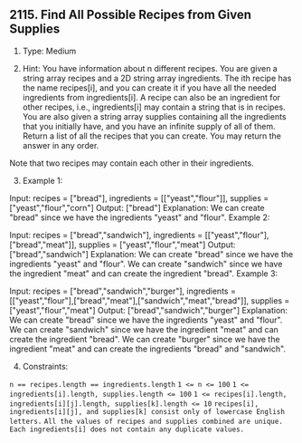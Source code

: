 ## 2115. Find All Possible Recipes from Given Supplies

1. Type: Medium

2. Hint: You have information about n different recipes. You are given a string array recipes and a 2D string array ingredients. The ith recipe has the name recipes[i], and you can create it if you have all the needed ingredients from ingredients[i]. A recipe can also be an ingredient for other recipes, i.e., ingredients[i] may contain a string that is in recipes. You are also given a string array supplies containing all the ingredients that you initially have, and you have an infinite supply of all of them. Return a list of all the recipes that you can create. You may return the answer in any order.

Note that two recipes may contain each other in their ingredients.

3. Example 1:

Input: recipes = ["bread"], ingredients = [["yeast","flour"]], supplies = ["yeast","flour","corn"]
Output: ["bread"]
Explanation:
We can create "bread" since we have the ingredients "yeast" and "flour".
Example 2:

Input: recipes = ["bread","sandwich"], ingredients = [["yeast","flour"],["bread","meat"]], supplies = ["yeast","flour","meat"]
Output: ["bread","sandwich"]
Explanation:
We can create "bread" since we have the ingredients "yeast" and "flour".
We can create "sandwich" since we have the ingredient "meat" and can create the ingredient "bread".
Example 3:

Input: recipes = ["bread","sandwich","burger"], ingredients = [["yeast","flour"],["bread","meat"],["sandwich","meat","bread"]], supplies = ["yeast","flour","meat"]
Output: ["bread","sandwich","burger"]
Explanation:
We can create "bread" since we have the ingredients "yeast" and "flour".
We can create "sandwich" since we have the ingredient "meat" and can create the ingredient "bread".
We can create "burger" since we have the ingredient "meat" and can create the ingredients "bread" and "sandwich".
 

4. Constraints:

`n == recipes.length == ingredients.length`
`1 <= n <= 100`
`1 <= ingredients[i].length, supplies.length <= 100`
`1 <= recipes[i].length, ingredients[i][j].length, supplies[k].length <= 10`
`recipes[i], ingredients[i][j], and supplies[k] consist only of lowercase English letters.`
`All the values of recipes and supplies combined are unique.`
`Each ingredients[i] does not contain any duplicate values.`
